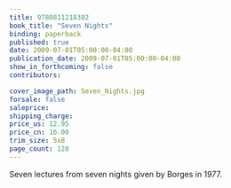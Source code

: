 ```yaml
---
title: 9780811218382
book_title: "Seven Nights"
binding: paperback
published: true
date: 2009-07-01T05:00:00-04:00
publication_date: 2009-07-01T05:00:00-04:00
show_in_forthcoming: false
contributors:

cover_image_path: Seven_Nights.jpg
forsale: false
saleprice:
shipping_charge:
price_us: 12.95
price_cn: 16.00
trim_size: 5x8
page_count: 128
---
```

Seven lectures from seven nights given by Borges in 1977.

